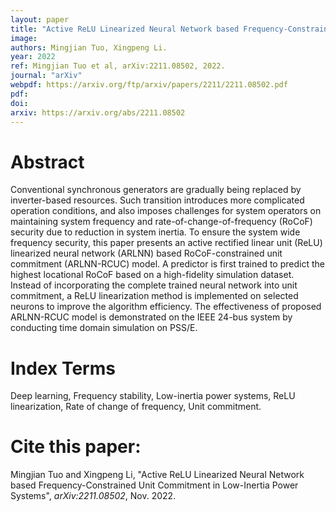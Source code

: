 ```yaml
---
layout: paper
title: "Active ReLU Linearized Neural Network based Frequency-Constrained Unit Commitment in Low-Inertia Power Systems"
image: 
authors: Mingjian Tuo, Xingpeng Li.
year: 2022
ref: Mingjian Tuo et al, arXiv:2211.08502, 2022.
journal: "arXiv"
webpdf: https://arxiv.org/ftp/arxiv/papers/2211/2211.08502.pdf
pdf: 
doi: 
arxiv: https://arxiv.org/abs/2211.08502
---
```


# Abstract
Conventional synchronous generators are gradually being replaced by inverter-based resources. Such transition introduces more complicated operation conditions, and also imposes challenges for system operators on maintaining system frequency and rate-of-change-of-frequency (RoCoF) security due to reduction in system inertia. To ensure the system wide frequency security, this paper presents an active rectified linear unit (ReLU) linearized neural network (ARLNN) based RoCoF-constrained unit commitment (ARLNN-RCUC) model. A predictor is first trained to predict the highest locational RoCoF based on a high-fidelity simulation dataset. Instead of incorporating the complete trained neural network into unit commitment, a ReLU linearization method is implemented on selected neurons to improve the algorithm efficiency. The effectiveness of proposed ARLNN-RCUC model is demonstrated on the IEEE 24-bus system by conducting time domain simulation on PSS/E.

# Index Terms
Deep learning, Frequency stability, Low-inertia power systems, ReLU linearization, Rate of change of frequency, Unit commitment.

# Cite this paper:
Mingjian Tuo and Xingpeng Li, "Active ReLU Linearized Neural Network based Frequency-Constrained Unit Commitment in Low-Inertia Power Systems", *arXiv:2211.08502*, Nov. 2022.
